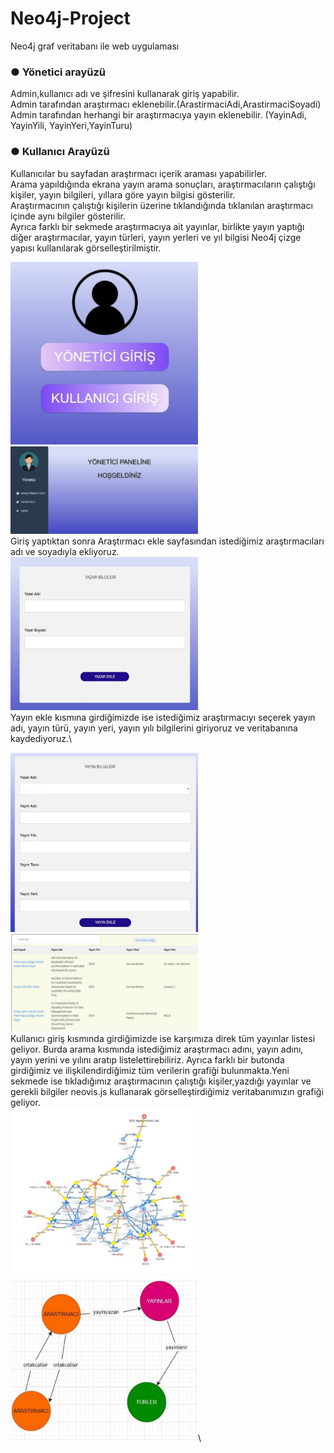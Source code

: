 # Neo4j-Project
 Neo4j graf veritabanı ile web uygulaması
 
### ● Yönetici arayüzü
 Admin,kullanıcı adı ve şifresini kullanarak giriş yapabilir.\
 Admin tarafından araştırmacı eklenebilir.(ArastirmaciAdi,ArastirmaciSoyadi)\
 Admin tarafından herhangi bir araştırmacıya yayın eklenebilir. (YayinAdi, YayinYili, YayinYeri,YayinTuru)
 
  
### ● Kullanıcı Arayüzü
 Kullanıcılar bu sayfadan araştırmacı içerik araması yapabilirler.\
 Arama yapıldığında ekrana yayın arama sonuçları, araştırmacıların çalıştığı kişiler, yayın bilgileri, yıllara göre yayın bilgisi gösterilir.\
 Araştırmacının çalıştığı kişilerin üzerine tıklandığında tıklanılan araştırmacı içinde aynı bilgiler gösterilir.\
 Ayrıca farklı bir sekmede araştırmacıya ait yayınlar, birlikte yayın yaptığı diğer araştırmacılar, yayın türleri, yayın yerleri ve yıl bilgisi Neo4j çizge yapısı kullanılarak görselleştirilmiştir.
  
<img
  src="/images/1.png"
  alt="Alt text"
  title="Optional title"
  style="display: inline-block; margin: 0 auto;  width: 300px"> \
  <img
  src="/images/2.png"
  alt="Alt text"
  title="Optional title"
  style="display: inline-block; margin: 0 auto;  width: 300px"> \
   Giriş yaptıktan sonra Araştırmacı ekle sayfasından istediğimiz araştırmacıları adı ve soyadıyla ekliyoruz.\
  <img
  src="/images/3.png"
  alt="Alt text"
  title="Optional title"
  style="display: inline-block; margin: 0 auto; width: 300px"> \
  Yayın ekle kısmına girdiğimizde ise istediğimiz araştırmacıyı seçerek yayın adı, yayın türü, yayın yeri, yayın yılı bilgilerini giriyoruz ve veritabanına kaydediyoruz.\

  <img
  src="/images/4.png"
  alt="Alt text"
  title="Optional title"
  style="display: inline-block; margin: 0 auto; width: 300px">\
  <img
  src="/images/5.png"
  alt="Alt text"
  title="Optional title"
  style="display: inline-block; margin: 0 auto; width: 300px">\
   Kullanıcı giriş kısmında girdiğimizde ise karşımıza direk tüm yayınlar listesi geliyor. Burda arama kısmında istediğimiz araştırmacı adını, yayın adını, yayın yerini ve yılını aratıp listelettirebiliriz. Ayrıca farklı bir butonda girdiğimiz ve ilişkilendirdiğimiz tüm verilerin grafiği bulunmakta.Yeni sekmede ise tıkladığımız 
araştırmacının çalıştığı kişiler,yazdığı yayınlar ve gerekli bilgiler neovis.js kullanarak görselleştirdiğimiz veritabanımızın grafiği geliyor.\
  <img
  src="/images/6.png"
  alt="Alt text"
  title="Optional title"
  style="display: inline-block; margin: 0 auto;  width: 300px">\
  <img
  src="/images/7.png"
  alt="Alt text"
  title="Optional title"
  style="display: inline-block; margin: 0 auto; width: 300px">\
